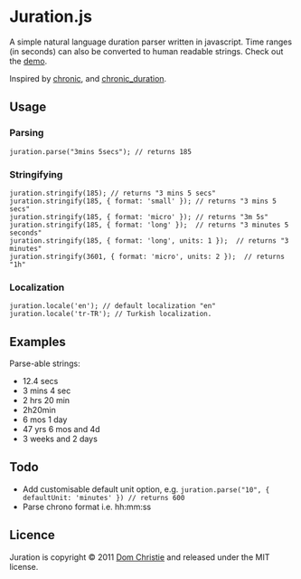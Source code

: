 Juration.js
========

A simple natural language duration parser written in javascript. Time ranges (in seconds) can also be converted to human readable strings. Check out the [demo](http://domchristie.github.com/juration).

Inspired by [chronic](https://github.com/mojombo/chronic/), and [chronic_duration](https://github.com/hpoydar/chronic_duration).

Usage
-----

### Parsing

    juration.parse("3mins 5secs"); // returns 185

### Stringifying
    
    juration.stringify(185); // returns "3 mins 5 secs"
    juration.stringify(185, { format: 'small' }); // returns "3 mins 5 secs"
    juration.stringify(185, { format: 'micro' }); // returns "3m 5s"
    juration.stringify(185, { format: 'long' });  // returns "3 minutes 5 seconds"
    juration.stringify(185, { format: 'long', units: 1 });  // returns "3 minutes"
    juration.stringify(3601, { format: 'micro', units: 2 });  // returns "1h"

### Localization

	juration.locale('en'); // default localization "en"
	juration.locale('tr-TR'); // Turkish localization.

Examples
--------
Parse-able strings:

* 12.4 secs
* 3 mins 4 sec
* 2 hrs 20 min
* 2h20min
* 6 mos 1 day
* 47 yrs 6 mos and 4d
* 3 weeks and 2 days

Todo
----
* Add customisable default unit option, e.g. `juration.parse("10", { defaultUnit: 'minutes' }) // returns 600`
* Parse chrono format i.e. hh:mm:ss

Licence
-------
Juration is copyright &copy; 2011 [Dom Christie](http://domchristie.co.uk) and released under the MIT license.